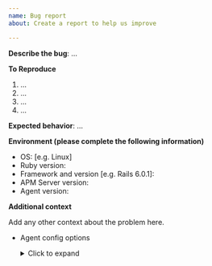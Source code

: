 ```yaml
---
name: Bug report
about: Create a report to help us improve

---
```


**Describe the bug**: ...

**To Reproduce**

1. ...
2. ...
3. ...
4. ...

**Expected behavior**: ...

**Environment (please complete the following information)**
- OS: [e.g. Linux]
- Ruby version:
- Framework and version [e.g. Rails 6.0.1]: 
- APM Server version:
- Agent version:


**Additional context**

Add any other context about the problem here.

- Agent config options <!-- be careful not to post sensitive information -->
  <details>
    <summary>Click to expand</summary>

    ```
    replace this line with your agent config options
    remember to mask any sensitive fields like tokens
    ```
  </details>
